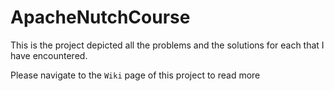# ApacheNutchCourse

This is the project depicted all the problems and the solutions for each that I have encountered.

Please navigate to the `Wiki` page of this project to read more
